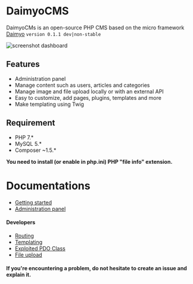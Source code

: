 # DaimyoCMS
DaimyoCMs is an open-source PHP CMS based on the micro framework [Daimyo](https://github.com/SundownDEV/Daimyo) ```version 0.1.1 dev|non-stable```

![screenshot dashboard](https://raw.githubusercontent.com/{USERNAME}/{REPOSITORY}/{BRANCH}/docs/screenshots/dashboard.jpg?token=APt3y8CN59s62eFA_p5Zox7CaZ2NMCavks5aMY3XwA%3D%3D)

## Features
* Administration panel
* Manage content such as users, articles and categories
* Manage image and file upload locally or with an external API
* Easy to customize, add pages, plugins, templates and more
* Make templating using Twig

## Requirement
* PHP 7.*
* MySQL 5.*
* Composer ~1.5.*

**You need to install (or enable in php.ini) PHP "file info" extension.**

# Documentations
* [Getting started](https://github.com/SundownDEV/DaimyoCMS/blob/master/docs/GetStarted.md)
* [Administration panel](https://github.com/SundownDEV/DaimyoCMS/blob/master/docs/AdminPanel.md)

#### Developers

* [Routing](https://github.com/SundownDEV/DaimyoCMS/blob/master/docs/Routing.md)
* [Templating](https://github.com/SundownDEV/DaimyoCMS/blob/master/docs/Templating.md)
* [Exploited PDO Class](https://github.com/SundownDEV/DaimyoCMS/blob/master/docs/PDOClass.md)
* [File upload](https://github.com/SundownDEV/DaimyoCMS/blob/master/docs/UploadClass.md)

#### If you're encountering a problem, do not hesitate to create an issue and explain it.
